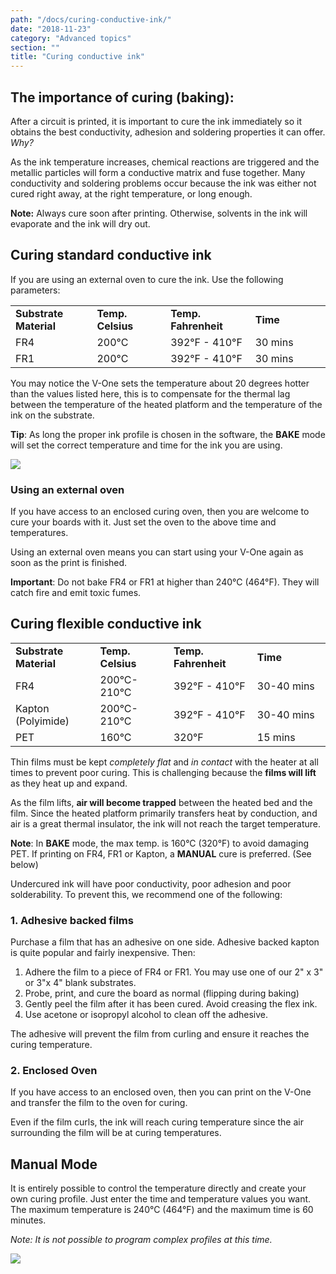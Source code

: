 ```yaml
---
path: "/docs/curing-conductive-ink/"
date: "2018-11-23"
category: "Advanced topics"
section: ""
title: "Curing conductive ink"
--- 
```


## The importance of curing (baking):

After a circuit is printed, it is important to cure the ink immediately so it obtains the best conductivity, adhesion and soldering properties it can offer. _Why?_

As the ink temperature increases, chemical reactions are triggered and the metallic particles will form a conductive matrix and fuse together. Many conductivity and soldering problems occur because the ink was either not cured right away, at the right temperature, or long enough.

<div class="warning info">
<p><strong>Note:</strong> Always cure soon after printing. Otherwise, solvents in the ink will evaporate and the ink will dry out. </p>
</div>

## Curing standard conductive ink

If you are using an external oven to cure the ink. Use the following parameters:

<table>
  <tbody>
    <tr>
      <td style="width: 200px;"><strong>Substrate Material</strong></td>
      <td style="width: 200px;"><strong>Temp. Celsius</strong></td>
      <td style="width: 200px;"><strong>Temp. Fahrenheit</strong></td>
      <td style="width: 250px;"><strong>Time</strong></td>
    </tr>
    <tr>
      <td>FR4</td>
      <td>200°C</td>
      <td>392°F - 410°F</td>
      <td>30 mins</td>
    </tr>
    <tr>
      <td>FR1</td>
      <td>200°C</td>
      <td>392°F - 410°F</td>
      <td>30 mins</td>
    </tr>
  </tbody>
</table>

You may notice the V-One sets the temperature about 20 degrees hotter than the values listed here, this is to compensate for the thermal lag between the temperature of the heated platform and the temperature of the ink on the substrate.

**Tip**: As long the proper ink profile is chosen in the software, the **BAKE** mode will set the correct temperature and time for the ink you are using.


<div class="media-wrapper">
<img src="/docs/advanced/curingAndReflowing/bake-mode.png" />
</div>


### Using an external oven

If you have access to an enclosed curing oven, then you are welcome to cure your boards with it. Just set the oven to the above time and temperatures.

Using an external oven means you can start using your V-One again as soon as the print is finished.


<div class="important info">
<p><strong>Important</strong>: Do not bake FR4 or FR1 at higher than 240°C (464°F). They will catch fire and emit toxic fumes.</p>
</div>

## Curing flexible conductive ink

<table>
  <tbody>
    <tr>
      <td style="width: 200px;"><strong>Substrate Material</strong></td>
      <td style="width: 200px;"><strong>Temp. Celsius</strong></td>
      <td style="width: 200px;"><strong>Temp. Fahrenheit</strong></td>
      <td style="width: 250px;"><strong>Time</strong></td>
    </tr>
    <tr>
      <td>FR4</td>
      <td>200°C-210°C</td>
      <td>392°F - 410°F</td>
      <td>30-40 mins</td>
    </tr>
    <tr>
      <td>Kapton (Polyimide)</td>
      <td>200°C-210°C</td>
      <td>392°F - 410°F</td>
      <td>30-40 mins</td>
    </tr>
    <tr>
      <td>PET</td>
      <td>160°C</td>
      <td>320°F</td>
      <td>15 mins</td>
    </tr>
  </tbody>
</table>

Thin films must be kept _completely flat_ and _in contact_ with the heater at all times to prevent poor curing. This is challenging because the **films will lift** as they heat up and expand.

As the film lifts, **air will become trapped** between the heated bed and the film. Since the heated platform primarily transfers heat by conduction, and air is a great thermal insulator, the ink will not reach the target temperature.

<div class="warning info">
<p><strong>Note</strong>: In <strong>BAKE</strong> mode, the max temp. is 160°C (320°F) to avoid damaging PET. If printing on FR4, FR1 or Kapton, a <strong>MANUAL</strong> cure is preferred. (See below) </p>
</div>

Undercured ink will have poor conductivity, poor adhesion and poor solderability. To prevent this, we recommend one of the following:

### 1. Adhesive backed films

Purchase a film that has an adhesive on one side. Adhesive backed kapton is quite popular and fairly inexpensive. Then:

1. Adhere the film to a piece of FR4 or FR1. You may use one of our 2" x 3" or 3"x 4" blank substrates.
1. Probe, print, and cure the board as normal (flipping during baking)
1. Gently peel the film after it has been cured. Avoid creasing the flex ink.
1. Use acetone or isopropyl alcohol to clean off the adhesive.

The adhesive will prevent the film from curling and ensure it reaches the curing temperature.

### 2. Enclosed Oven

If you have access to an enclosed oven, then you can print on the V-One and transfer the film to the oven for curing.

Even if the film curls, the ink will reach curing temperature since the air surrounding the film will be at curing temperatures. 

## Manual Mode

It is entirely possible to control the temperature directly and create your own curing profile.  Just enter the time and temperature values you want. The maximum temperature is 240°C (464°F) and the maximum time is 60 minutes.

*Note: It is not possible to program complex profiles at this time.*


<div class="media-wrapper">
<img src="/docs/advanced/curingAndReflowing/manual-mode.png" />
</div>


